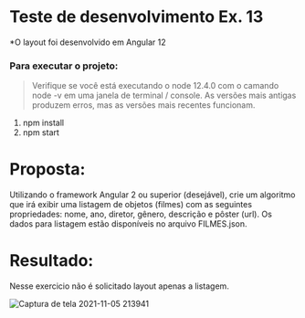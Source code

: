 # Teste de desenvolvimento Ex. 13

*O layout foi desenvolvido em Angular 12
### Para executar o projeto:

> Verifique se você está executando o node 12.4.0 com o camando node -v em uma janela de terminal / console. As versões mais antigas produzem erros, mas as versões mais recentes funcionam.

1. npm install
2. npm start

# Proposta:
Utilizando o framework Angular 2 ou superior (desejável), crie um algoritmo que irá exibir uma listagem de objetos (filmes) com as seguintes propriedades: nome, ano, diretor, gênero, descrição e pôster (url). Os dados para listagem estão disponíveis no arquivo FILMES.json.

# Resultado: 

Nesse exercicio não é solicitado layout apenas a listagem.

![Captura de tela 2021-11-05 213941](https://user-images.githubusercontent.com/42192877/140592025-5307a593-9dc1-441b-bcb0-8141d6cbf600.png)
